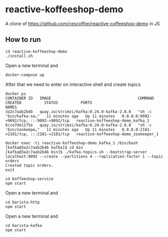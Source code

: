 # reactive-koffeeshop-demo
A clone of https://github.com/cescoffier/reactive-coffeeshop-demo in JS


## How to run


```
cd reactive-koffeeshop-demo 
./install.sh
```
Open a new terminal and

```
docker-compose up
```

After that we need to enter on interactive shell and create topics

```
docker ps
CONTAINER ID   IMAGE                                      COMMAND                  CREATED          STATUS          PORTS                                       NAMES
3a2c7aab2b4b   quay.io/strimzi/kafka:0.24.0-kafka-2.8.0   "sh -c 'bin/kafka-se…"   11 minutes ago   Up 11 minutes   0.0.0.0:9092->9092/tcp, :::9092->9092/tcp   reactive-koffeeshop-demo_kafka_1
6cce7de1175e   quay.io/strimzi/kafka:0.24.0-kafka-2.8.0   "sh -c 'bin/zookeepe…"   11 minutes ago   Up 11 minutes   0.0.0.0:2181->2181/tcp, :::2181->2181/tcp   reactive-koffeeshop-demo_zookeeper_1
```

```
docker exec -ti reactive-koffeeshop-demo_kafka_1 /bin/bash
[kafka@3a2c7aab2b4b kafka]$ cd bin
[kafka@3a2c7aab2b4b bin]$ ./kafka-topics.sh --bootstrap-server localhost:9092 --create --partitions 4 --replication-factor 1 --topic orders
Created topic orders.
exit
```

```
cd koffeeshop-service
npm start
```
Open a new terminal and

```
cd barista-http
npm start
```
Open a new terminal and

```
cd barista-kafka
npm start
```